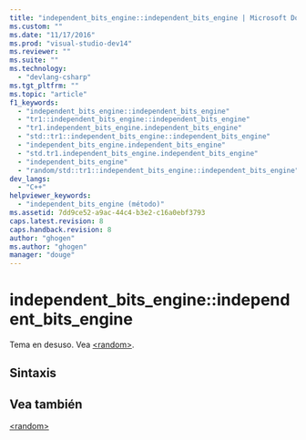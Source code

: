 ```yaml
---
title: "independent_bits_engine::independent_bits_engine | Microsoft Docs"
ms.custom: ""
ms.date: "11/17/2016"
ms.prod: "visual-studio-dev14"
ms.reviewer: ""
ms.suite: ""
ms.technology: 
  - "devlang-csharp"
ms.tgt_pltfrm: ""
ms.topic: "article"
f1_keywords: 
  - "independent_bits_engine::independent_bits_engine"
  - "tr1::independent_bits_engine::independent_bits_engine"
  - "tr1.independent_bits_engine.independent_bits_engine"
  - "std::tr1::independent_bits_engine::independent_bits_engine"
  - "independent_bits_engine.independent_bits_engine"
  - "std.tr1.independent_bits_engine.independent_bits_engine"
  - "independent_bits_engine"
  - "random/std::tr1::independent_bits_engine::independent_bits_engine"
dev_langs: 
  - "C++"
helpviewer_keywords: 
  - "independent_bits_engine (método)"
ms.assetid: 7dd9ce52-a9ac-44c4-b3e2-c16a0ebf3793
caps.latest.revision: 8
caps.handback.revision: 8
author: "ghogen"
ms.author: "ghogen"
manager: "douge"
---
```

# independent_bits_engine::independent_bits_engine
Tema en desuso. Vea [\<random\>](../Topic/%3Crandom%3E.md).  
  
## Sintaxis  
  
## Vea también  
 [\<random\>](../Topic/%3Crandom%3E.md)